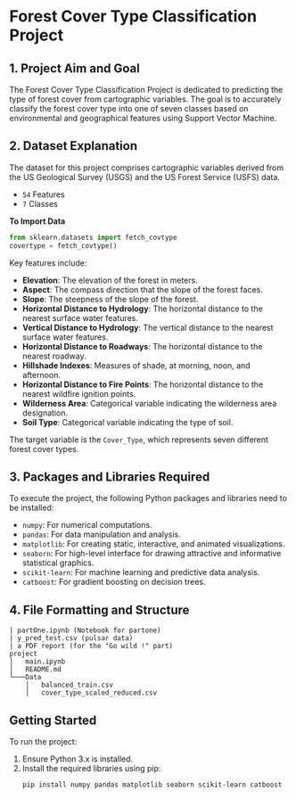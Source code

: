 # Forest Cover Type Classification Project

## 1. Project Aim and Goal
The Forest Cover Type Classification Project is dedicated to predicting the type of forest cover from cartographic variables. The goal is to accurately classify the forest cover type into one of seven classes based on environmental and geographical features using Support Vector Machine.
## 2. Dataset Explanation
The dataset for this project comprises cartographic variables derived from the US Geological Survey (USGS) and the US Forest Service (USFS) data.
- `54` Features
- `7` Classes 

**To Import Data**
```python
from sklearn.datasets import fetch_covtype
covertype = fetch_covtype()
```

Key features include:

- **Elevation**: The elevation of the forest in meters.
- **Aspect**: The compass direction that the slope of the forest faces.
- **Slope**: The steepness of the slope of the forest.
- **Horizontal Distance to Hydrology**: The horizontal distance to the nearest surface water features.
- **Vertical Distance to Hydrology**: The vertical distance to the nearest surface water features.
- **Horizontal Distance to Roadways**: The horizontal distance to the nearest roadway.
- **Hillshade Indexes**: Measures of shade, at morning, noon, and afternoon.
- **Horizontal Distance to Fire Points**: The horizontal distance to the nearest wildfire ignition points.
- **Wilderness Area**: Categorical variable indicating the wilderness area designation.
- **Soil Type**: Categorical variable indicating the type of soil.

The target variable is the `Cover_Type`, which represents seven different forest cover types.

## 3. Packages and Libraries Required
To execute the project, the following Python packages and libraries need to be installed:
- `numpy`: For numerical computations.
- `pandas`: For data manipulation and analysis.
- `matplotlib`: For creating static, interactive, and animated visualizations.
- `seaborn`: For high-level interface for drawing attractive and informative statistical graphics.
- `scikit-learn`: For machine learning and predictive data analysis.
- `catboost`: For gradient boosting on decision trees.

## 4. File Formatting and Structure

```
| partOne.ipynb (Notebook for partone)
| y_pred_test.csv (pulsar data)
| a PDF report (for the "Go wild !" part)
project
│   main.ipynb
│   README.md
└───Data
    │   balanced_train.csv
    │   cover_type_scaled_reduced.csv
```



## Getting Started
To run the project:
1. Ensure Python 3.x is installed.
2. Install the required libraries using pip:
   ```shell
   pip install numpy pandas matplotlib seaborn scikit-learn catboost
